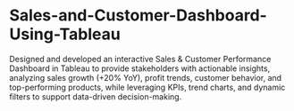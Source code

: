 # Sales-and-Customer-Dashboard-Using-Tableau
Designed and developed an interactive Sales &amp; Customer Performance Dashboard in Tableau to provide stakeholders with actionable insights, analyzing sales growth (+20% YoY), profit trends, customer behavior, and top-performing products, while leveraging KPIs, trend charts, and dynamic filters to support data-driven decision-making.
